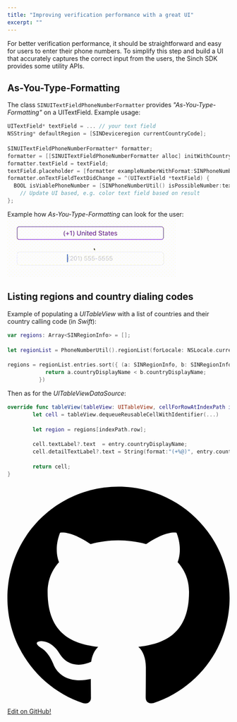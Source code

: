 ```yaml
---
title: "Improving verification performance with a great UI"
excerpt: ""
---
```

For better verification performance, it should be straightforward and easy for users to enter their phone numbers. To simplify this step and build a UI that accurately captures the correct input from the users, the Sinch SDK provides some utility APIs.

## As-You-Type-Formatting

The class `SINUITextFieldPhoneNumberFormatter` provides *"As-You-Type-Formatting"* on a UITextField. Example usage:
```objectivec
UITextField* textField = ... // your text field
NSString* defaultRegion = [SINDeviceregion currentCountryCode];

SINUITextFieldPhoneNumberFormatter* formatter;
formatter = [[SINUITextFieldPhoneNumberFormatter alloc] initWithCountryCode:defaultRegion];
formatter.textField = textField;
textField.placeholder = [formatter exampleNumberWithFormat:SINPhoneNumberFormatNational];
formatter.onTextFieldTextDidChange = ^(UITextField *textField) {
  BOOL isViablePhoneNumber = [SINPhoneNumberUtil() isPossibleNumber:textField.text fromRegion:defaultRegion error:nil]
    // Update UI based, e.g. color text field based on result
};
```


Example how *As-You-Type-Formatting* can look for the user:
![aytf.gif](images/0f34ef0-aytf.gif)

## Listing regions and country dialing codes

Example of populating a *UITableView* with a list of countries and their country calling code (in *Swift*):
```swift
var regions: Array<SINRegionInfo> = [];

let regionList = PhoneNumberUtil().regionList(forLocale: NSLocale.currentLocale());

regions = regionList.entries.sort({ (a: SINRegionInfo, b: SINRegionInfo) -> Bool in
            return a.countryDisplayName < b.countryDisplayName;
          })
```


Then as for the *UITableViewDataSource*:
```swift
override func tableView(tableView: UITableView, cellForRowAtIndexPath indexPath: NSIndexPath) -> UITableViewCell {
        let cell = tableView.dequeueReusableCellWithIdentifier(...)

        let region = regions[indexPath.row];

        cell.textLabel?.text  = entry.countryDisplayName;
        cell.detailTextLabel?.text = String(format:"(+%@)", entry.countryCallingCode);

        return cell;
}
```

<div class="magic-block-html"><a class="gitbutton pill" target="_blank" href="https://github.com/sinch/docs/blob/master/docs/verification/verification-for-ios/verification-ios-improving-verification-performance-with-a-great-ui.md"><span class="icon medium"><svg xmlns="http://www.w3.org/2000/svg" role="img" viewBox="0 0 24 24"><title>GitHub icon</title><path d="M 12 0.297 c -6.63 0 -12 5.373 -12 12 c 0 5.303 3.438 9.8 8.205 11.385 c 0.6 0.113 0.82 -0.258 0.82 -0.577 c 0 -0.285 -0.01 -1.04 -0.015 -2.04 c -3.338 0.724 -4.042 -1.61 -4.042 -1.61 C 4.422 18.07 3.633 17.7 3.633 17.7 c -1.087 -0.744 0.084 -0.729 0.084 -0.729 c 1.205 0.084 1.838 1.236 1.838 1.236 c 1.07 1.835 2.809 1.305 3.495 0.998 c 0.108 -0.776 0.417 -1.305 0.76 -1.605 c -2.665 -0.3 -5.466 -1.332 -5.466 -5.93 c 0 -1.31 0.465 -2.38 1.235 -3.22 c -0.135 -0.303 -0.54 -1.523 0.105 -3.176 c 0 0 1.005 -0.322 3.3 1.23 c 0.96 -0.267 1.98 -0.399 3 -0.405 c 1.02 0.006 2.04 0.138 3 0.405 c 2.28 -1.552 3.285 -1.23 3.285 -1.23 c 0.645 1.653 0.24 2.873 0.12 3.176 c 0.765 0.84 1.23 1.91 1.23 3.22 c 0 4.61 -2.805 5.625 -5.475 5.92 c 0.42 0.36 0.81 1.096 0.81 2.22 c 0 1.606 -0.015 2.896 -0.015 3.286 c 0 0.315 0.21 0.69 0.825 0.57 C 20.565 22.092 24 17.592 24 12.297 c 0 -6.627 -5.373 -12 -12 -12" /></svg></span>Edit on GitHub!</a></div>